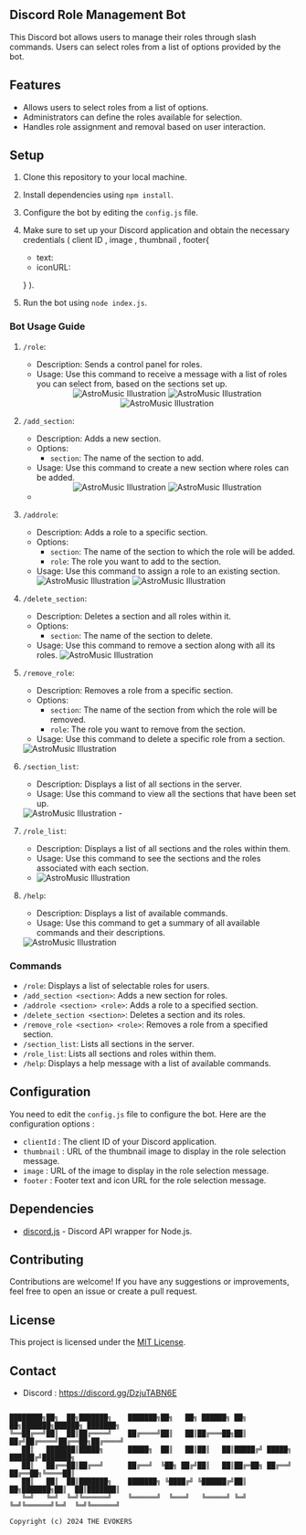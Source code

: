 ## Discord Role Management Bot

This Discord bot allows users to manage their roles through slash commands. Users can select roles from a list of options provided by the bot.

## Features

- Allows users to select roles from a list of options.
- Administrators can define the roles available for selection.
- Handles role assignment and removal based on user interaction.

## Setup

1. Clone this repository to your local machine.
2. Install dependencies using `npm install`.
3. Configure the bot by editing the `config.js` file.
4. Make sure to set up your Discord application and obtain the necessary credentials 
(
   client ID , image , thumbnail , footer{
      - text: 
      - iconURL:
        
   }
   ).
5. Run the bot using `node index.js`.


### Bot Usage Guide

1. `/role`:
   - Description: Sends a control panel for roles.
   - Usage: Use this command to receive a message with a list of roles you can select from, based on the sections set up.
     <div style="text-align: center;">
      <img src="https://g.top4top.io/p_31253m9ho10.jpg" alt="AstroMusic Illustration">
      <img src="https://d.top4top.io/p_3125zuba97.jpg" alt="AstroMusic Illustration">
      <img src="https://l.top4top.io/p_31258yn4x2.jpg" alt="AstroMusic Illustration">
      </div>

2. `/add_section`:
   - Description: Adds a new section.
   - Options: 
     - `section`: The name of the section to add.
   - Usage: Use this command to create a new section where roles can be added.
     <div style="text-align: center;">
      <img src="https://f.top4top.io/p_31251dsje9.jpg" alt="AstroMusic Illustration">
      <img src="https://g.top4top.io/p_3125i5dah1.jpg" alt="AstroMusic Illustration">
      </div>
   - 

3. `/addrole`:
   - Description: Adds a role to a specific section.
   - Options:
     - `section`: The name of the section to which the role will be added.
     - `role`: The role you want to add to the section.
   - Usage: Use this command to assign a role to an existing section.
     <div>
      <img src="https://c.top4top.io/p_3125haz4g6.jpg" alt="AstroMusic Illustration">
      <img src="https://a.top4top.io/p_3125vpuxo1.jpg" alt="AstroMusic Illustration">
     </div>

4. `/delete_section`:
   - Description: Deletes a section and all roles within it.
   - Options:
     - `section`: The name of the section to delete.
   - Usage: Use this command to remove a section along with all its roles.
     <dev>
     <img src="https://k.top4top.io/p_31253edku2.jpg" alt="AstroMusic Illustration">
     </dev>

5. `/remove_role`:
   - Description: Removes a role from a specific section.
   - Options:
     - `section`: The name of the section from which the role will be removed.
     - `role`: The role you want to remove from the section.
   - Usage: Use this command to delete a specific role from a section.
   <dev>
   <img src="https://l.top4top.io/p_31252wqck3.jpg" alt="AstroMusic Illustration">
   </dev>
     

6. `/section_list`:
   - Description: Displays a list of all sections in the server.
   - Usage: Use this command to view all the sections that have been set up.
   <dev>
   <img src="https://b.top4top.io/p_3125koemp5.jpg" alt="AstroMusic Illustration">
   </dev>
   - 

7. `/role_list`:
   - Description: Displays a list of all sections and the roles within them.
   - Usage: Use this command to see the sections and the roles associated with each section.
   - <img src="https://d.top4top.io/p_31256jvue1.jpg" alt="AstroMusic Illustration">

8. `/help`:
   - Description: Displays a list of available commands.
   - Usage: Use this command to get a summary of all available commands and their descriptions.
   <dev>
   <img src="https://j.top4top.io/p_31259pbt51.jpg" alt="AstroMusic Illustration">
   </dev>




### Commands

- `/role`: Displays a list of selectable roles for users.
- `/add_section <section>`: Adds a new section for roles.
- `/addrole <section> <role>`: Adds a role to a specified section.
- `/delete_section <section>`: Deletes a section and its roles.
- `/remove_role <section> <role>`: Removes a role from a specified section.
- `/section_list`: Lists all sections in the server.
- `/role_list`: Lists all sections and roles within them.
- `/help`: Displays a help message with a list of available commands.

## Configuration

You need to edit the `config.js` file to configure the bot. Here are the configuration options :

- `clientId` : The client ID of your Discord application.
- `thumbnail` : URL of the thumbnail image to display in the role selection message.
- `image` : URL of the image to display in the role selection message.
- `footer` : Footer text and icon URL for the role selection message.

## Dependencies

- [discord.js](https://discord.js.org) - Discord API wrapper for Node.js.

## Contributing

Contributions are welcome! If you have any suggestions or improvements, feel free to open an issue or create a pull request.

## License

This project is licensed under the [MIT License](LICENSE).

## Contact

- Discord : https://discord.gg/DzjuTABN6E

```

████████╗██╗  ██╗███████╗    ███████╗██╗   ██╗ ██████╗ ██╗  ██╗███████╗██████╗ ███████╗
╚══██╔══╝██║  ██║██╔════╝    ██╔════╝██║   ██║██╔═══██╗██║ ██╔╝██╔════╝██╔══██╗██╔════╝
   ██║   ███████║█████╗      █████╗  ██║   ██║██║   ██║█████╔╝ █████╗  ██████╔╝███████╗
   ██║   ██╔══██║██╔══╝      ██╔══╝  ╚██╗ ██╔╝██║   ██║██╔═██╗ ██╔══╝  ██╔══██╗╚════██║
   ██║   ██║  ██║███████╗    ███████╗ ╚████╔╝ ╚██████╔╝██║  ██╗███████╗██║  ██║███████║
   ╚═╝   ╚═╝  ╚═╝╚══════╝    ╚══════╝  ╚═══╝   ╚═════╝ ╚═╝  ╚═╝╚══════╝╚═╝  ╚═╝╚══════╝
                                                                                    
Copyright (c) 2024 THE EVOKERS
```
